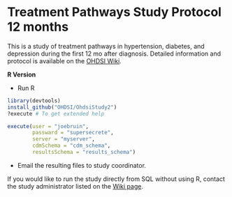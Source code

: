 Treatment Pathways Study Protocol 12 months
===============

This is a study of treatment pathways in hypertension, diabetes, and depression during the first 12 mo after diagnosis.  Detailed information and protocol is available on the [OHDSI Wiki](http://www.ohdsi.org/web/wiki/doku.php?id=research:treatment_pathways_in_chronic_disease_12_mos).

**R Version**

- Run R

```R
library(devtools)
install_github("OHDSI/OhdsiStudy2")
?execute # To get extended help

execute(user = "joebruin",
        passward = "supersecrete",
        server = "myserver",
        cdmSchema = "cdm_schema",
        resultsSchema = "results_schema")
```

- Email the resulting files to study coordinator.

If you would like to run the study directly from SQL without using R, contact the study administrator listed on the [Wiki page](http://www.ohdsi.org/web/wiki/doku.php?id=research:treatment_pathways_in_chronic_disease_12_mos). 
